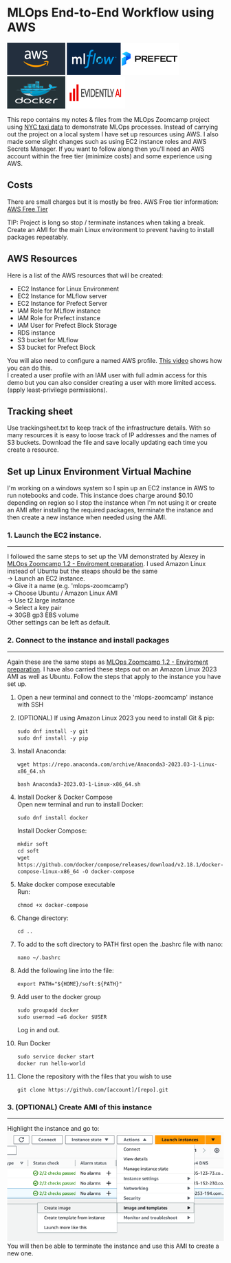 # MLOps End-to-End Workflow using AWS

<img src="images\aws_logo.png" width="135" height="75"/> <img src="images\mlflow_logo.png" width="125" height="75"/><img src="images\prefect_logo.png" width="135" height="75"/> <img src="images\docker_logo.png" width="135" height="75"/> <img src="images\evidently_ai_logo.png" width="135" height="75"/> 

This repo contains my notes & files from the MLOps Zoomcamp project using [NYC taxi data](https://www.nyc.gov/site/tlc/about/tlc-trip-record-data.page) to demonstrate MLOps processes. Instead of carrying out the project on a local system I have set up resources using AWS. I also made some slight changes such as using EC2 instance roles and  AWS Secrets Manager. If you want to follow along then you'll need an AWS account within the free tier (minimize costs) and some experience using AWS.

## Costs

There are small charges but it is mostly be free.  AWS Free tier information: [AWS Free Tier](https://aws.amazon.com/free/?all-free-tier.sort-by=item.additionalFields.SortRank&all-free-tier.sort-order=asc&awsf.Free%20Tier%20Types=*all&awsf.Free%20Tier%20Categories=categories%23serverless)

TIP: Project is long so stop / terminate instances when taking a break. Create an AMI for the main Linux environment to prevent having to install packages repeatably.

## AWS Resources

Here is a list of the AWS resources that will be created: 
* EC2 Instance for Linux Environment
* EC2 Instance for MLflow server
* EC2 Instance for Prefect Server
* IAM Role for MLflow instance
* IAM Role for Prefect instance
* IAM User for Prefect Block Storage
* RDS instance
* S3 bucket for MLflow
* S3 bucket for Prefect Block 

You will also need to configure a named AWS profile. [This video](https://www.youtube.com/watch?v=vTJSV5xeQ5c) shows how you can do this.\
I created a user profile with an IAM user with full admin access for this demo but you can also consider creating a user with more limited access. (apply least-privilege permissions).

## Tracking sheet

Use trackingsheet.txt to keep track of the infrastructure details. With so many resources it is easy to loose track of IP addresses and the names of S3 buckets. Download the file and save locally updating each time you create a resource.

## Set up Linux Environment Virtual Machine

I'm working on a windows system so I spin up an EC2 instance in AWS to run notebooks and code. This instance does charge around $0.10 depending on region so I stop the instance when I'm not using it or create an AMI after installing the required packages, terminate the instance and then create a new instance when needed using the AMI.

### 1. Launch the EC2 instance.
---
I followed the same steps to set up the VM demonstrated by Alexey in [MLOps Zoomcamp 1.2 - Enviroment preparation](https://www.youtube.com/watch?v=IXSiYkP23zo&list=PL3MmuxUbc_hIUISrluw_A7wDSmfOhErJK). I used Amazon Linux instead of Ubuntu but the steaps should be the same \
-> Launch an EC2 instance. \
-> Give it a name (e.g. 'mlops-zoomcamp')\
-> Choose Ubuntu / Amazon Linux AMI \
-> Use t2.large instance \
-> Select a key pair \
-> 30GB gp3 EBS volume \
Other settings can be left as default.

 ### 2. Connect to the instance and install packages
---
Again these are the same steps as [MLOps Zoomcamp 1.2 - Enviroment preparation](https://www.youtube.com/watch?v=IXSiYkP23zo&list=PL3MmuxUbc_hIUISrluw_A7wDSmfOhErJK). I have also carried these steps out on an Amazon Linux 2023 AMI as well as Ubuntu. Follow the steps that apply to the instance you have set up. 
1. Open a new terminal and connect to the 'mlops-zoomcamp' instance with SSH

2. (OPTIONAL) If using Amazon Linux 2023 you need to install Git & pip:
    ```console
    sudo dnf install -y git
    sudo dnf install -y pip
    ``` 
4. Install Anaconda:
    ```console
    wget https://repo.anaconda.com/archive/Anaconda3-2023.03-1-Linux-x86_64.sh
    ```
    ```console
    bash Anaconda3-2023.03-1-Linux-x86_64.sh
    ```

5. Install Docker & Docker Compose\
    Open new terminal and run to install Docker:
    ```console
    sudo dnf install docker
    ```
    Install Docker Compose:
    ```console
    mkdir soft
    cd soft
    wget https://github.com/docker/compose/releases/download/v2.18.1/docker-compose-linux-x86_64 -O docker-compose
    ```

6. Make docker compose executable \
    Run:
    ```console
    chmod +x docker-compose
    ```
2. Change directory:
    ```console
    cd ..
    ```
3. To add to the soft directory to PATH first open the .bashrc file with nano:
    ```console
    nano ~/.bashrc
    ```
4. Add the following line into the file:
    ```console
    export PATH="${HOME}/soft:${PATH}"
    ```
5. Add user to the docker group
    ```console
    sudo groupadd docker
    sudo usermod –aG docker $USER
    ```
    Log in and out.
6. Run Docker
    ```console
    sudo service docker start
    docker run hello-world
    ```

7. Clone the repository with the files that you wish to use
    ```console
    git clone https://github.com/[account]/[repo].git
    ```

### 3. (OPTIONAL) Create AMI of this instance
---
Highlight the instance and go to:
![Alt text](images/linux_create_image.png)\
You will then be able to terminate the instance and use this AMI to create a new one.

